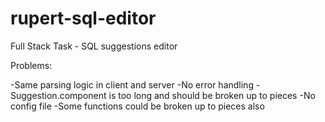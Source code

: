 # rupert-sql-editor
Full Stack Task - SQL suggestions editor


Problems:

-Same parsing logic in client and server
-No error handling
-Suggestion.component is too long and should be broken up to pieces
-No config file
-Some functions could be broken up to pieces also
